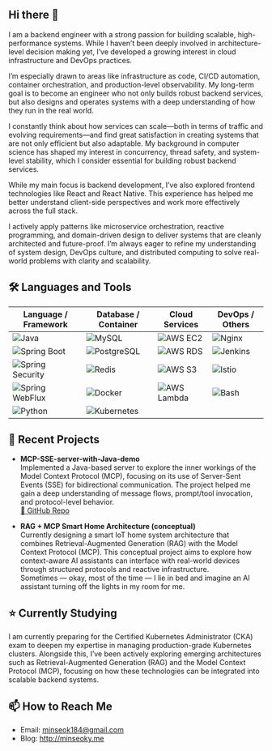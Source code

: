 ## Hi there 👋

I am a backend engineer with a strong passion for building scalable, high-performance systems. While I haven’t been deeply involved in architecture-level decision making yet, I’ve developed a growing interest in cloud infrastructure and DevOps practices.

I’m especially drawn to areas like infrastructure as code, CI/CD automation, container orchestration, and production-level observability. My long-term goal is to become an engineer who not only builds robust backend services, but also designs and operates systems with a deep understanding of how they run in the real world.

I constantly think about how services can scale—both in terms of traffic and evolving requirements—and find great satisfaction in creating systems that are not only efficient but also adaptable. My background in computer science has shaped my interest in concurrency, thread safety, and system-level stability, which I consider essential for building robust backend services.

While my main focus is backend development, I’ve also explored frontend technologies like React and React Native. This experience has helped me better understand client-side perspectives and work more effectively across the full stack.

I actively apply patterns like microservice orchestration, reactive programming, and domain-driven design to deliver systems that are cleanly architected and future-proof. I’m always eager to refine my understanding of system design, DevOps culture, and distributed computing to solve real-world problems with clarity and scalability.

## 🛠 Languages and Tools

| Language / Framework | Database / Container       | Cloud Services        | DevOps / Others         |
|----------------------|----------------------------|------------------------|--------------------------|
| ![Java](https://img.shields.io/badge/Java-007396?style=flat-square&logo=java&logoColor=white) | ![MySQL](https://img.shields.io/badge/MySQL-4479A1?style=flat-square&logo=mysql&logoColor=white) | ![AWS EC2](https://img.shields.io/badge/AWS_EC2-FF9900?style=flat-square&logo=amazonec2&logoColor=white) | ![Nginx](https://img.shields.io/badge/Nginx-009639?style=flat-square&logo=nginx&logoColor=white) |
| ![Spring Boot](https://img.shields.io/badge/Spring_Boot-6DB33F?style=flat-square&logo=spring-boot) | ![PostgreSQL](https://img.shields.io/badge/PostgreSQL-336791?style=flat-square&logo=postgresql&logoColor=white) | ![AWS RDS](https://img.shields.io/badge/AWS_RDS-527FFF?style=flat-square&logo=amazonrds&logoColor=white) | ![Jenkins](https://img.shields.io/badge/Jenkins-D24939?style=flat-square&logo=jenkins&logoColor=white) |
| ![Spring Security](https://img.shields.io/badge/Spring_Security-6DB33F?style=flat-square&logo=spring-security) | ![Redis](https://img.shields.io/badge/Redis-DC382D?style=flat-square&logo=redis&logoColor=white) | ![AWS S3](https://img.shields.io/badge/AWS_S3-569A31?style=flat-square&logo=amazons3&logoColor=white) | ![Istio](https://img.shields.io/badge/Istio-466BB0?style=flat-square&logo=istio&logoColor=white) |
| ![Spring WebFlux](https://img.shields.io/badge/Spring_WebFlux-6DB33F?style=flat-square&logo=spring&logoColor=white) | ![Docker](https://img.shields.io/badge/Docker-2496ED?style=flat-square&logo=docker&logoColor=white) | ![AWS Lambda](https://img.shields.io/badge/AWS_Lambda-FF9900?style=flat-square&logo=aws-lambda&logoColor=white) | ![Bash](https://img.shields.io/badge/Bash-121011?style=flat-square&logo=gnubash&logoColor=white) |
| ![Python](https://img.shields.io/badge/Python-3776AB?style=flat-square&logo=python&logoColor=white) | ![Kubernetes](https://img.shields.io/badge/Kubernetes-326CE5?style=flat-square&logo=kubernetes&logoColor=white) |                            |  |

## 🚀 Recent Projects

- **MCP-SSE-server-with-Java-demo**  
  Implemented a Java-based server to explore the inner workings of the Model Context Protocol (MCP), focusing on its use of Server-Sent Events (SSE) for bidirectional communication. The project helped me gain a deep understanding of message flows, prompt/tool invocation, and protocol-level behavior.  
  [🔗 GitHub Repo](https://github.com/minseoky/MCP-SSE-server-with-Java-demo)

- **RAG + MCP Smart Home Architecture (conceptual)**  
  Currently designing a smart IoT home system architecture that combines Retrieval-Augmented Generation (RAG) with the Model Context Protocol (MCP). This conceptual project aims to explore how context-aware AI assistants can interface with real-world devices through structured protocols and reactive infrastructure.  
  Sometimes — okay, most of the time — I lie in bed and imagine an AI assistant turning off the lights in my room for me.

## ⭐️ Currently Studying

I am currently preparing for the Certified Kubernetes Administrator (CKA) exam to deepen my expertise in managing production-grade Kubernetes clusters. Alongside this, I’ve been actively exploring emerging architectures such as Retrieval-Augmented Generation (RAG) and the Model Context Protocol (MCP), focusing on how these technologies can be integrated into scalable backend systems.

## 📫 How to Reach Me
- Email: minseok184@gmail.com
- Blog: http://minseoky.me


<!--
**minseoky/minseoky** is a ✨ _special_ ✨ repository because its `README.md` (this file) appears on your GitHub profile.

Here are some ideas to get you started:

- 🔭 I’m currently working on ...
- 🌱 I’m currently learning ...
- 👯 I’m looking to collaborate on ...
- 🤔 I’m looking for help with ...
- 💬 Ask me about ...
- 📫 How to reach me: ...
- 😄 Pronouns: ...
- ⚡ Fun fact: ...
-->
